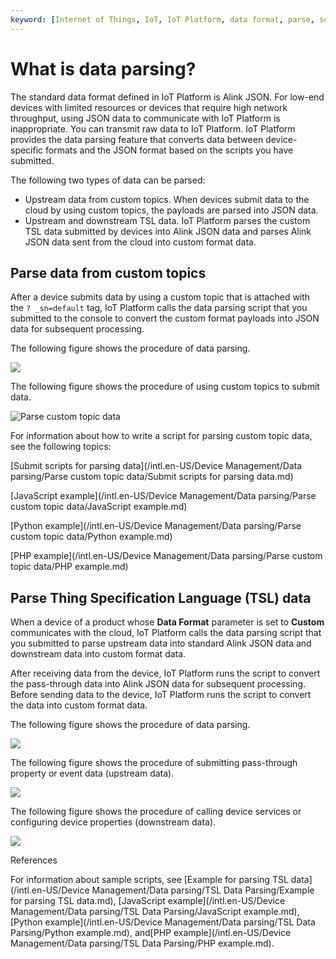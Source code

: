 ```yaml
---
keyword: [Internet of Things, IoT, IoT Platform, data format, parse, script, pass-through data, custom format, Alink]
---
```


# What is data parsing?

The standard data format defined in IoT Platform is Alink JSON. For low-end devices with limited resources or devices that require high network throughput, using JSON data to communicate with IoT Platform is inappropriate. You can transmit raw data to IoT Platform. IoT Platform provides the data parsing feature that converts data between device-specific formats and the JSON format based on the scripts you have submitted.

The following two types of data can be parsed:

-   Upstream data from custom topics. When devices submit data to the cloud by using custom topics, the payloads are parsed into JSON data.
-   Upstream and downstream TSL data. IoT Platform parses the custom TSL data submitted by devices into Alink JSON data and parses Alink JSON data sent from the cloud into custom format data.

## Parse data from custom topics

After a device submits data by using a custom topic that is attached with the `? _sn=default` tag, IoT Platform calls the data parsing script that you submitted to the console to convert the custom format payloads into JSON data for subsequent processing.

The following figure shows the procedure of data parsing.

![](https://static-aliyun-doc.oss-cn-hangzhou.aliyuncs.com/assets/img/en-US/8192039951/p76198.png)

The following figure shows the procedure of using custom topics to submit data.

![Parse custom topic data](https://static-aliyun-doc.oss-cn-hangzhou.aliyuncs.com/assets/img/en-US/8987369951/p162999.jpg)

For information about how to write a script for parsing custom topic data, see the following topics:

[Submit scripts for parsing data](/intl.en-US/Device Management/Data parsing/Parse custom topic data/Submit scripts for parsing data.md)

[JavaScript example](/intl.en-US/Device Management/Data parsing/Parse custom topic data/JavaScript example.md)

[Python example](/intl.en-US/Device Management/Data parsing/Parse custom topic data/Python example.md)

[PHP example](/intl.en-US/Device Management/Data parsing/Parse custom topic data/PHP example.md)

## Parse Thing Specification Language \(TSL\) data

When a device of a product whose **Data Format** parameter is set to **Custom** communicates with the cloud, IoT Platform calls the data parsing script that you submitted to parse upstream data into standard Alink JSON data and downstream data into custom format data.

After receiving data from the device, IoT Platform runs the script to convert the pass-through data into Alink JSON data for subsequent processing. Before sending data to the device, IoT Platform runs the script to convert the data into custom format data.

The following figure shows the procedure of data parsing.

![](https://static-aliyun-doc.oss-cn-hangzhou.aliyuncs.com/assets/img/en-US/9192039951/p7506.png)

The following figure shows the procedure of submitting pass-through property or event data \(upstream data\).

![](https://static-aliyun-doc.oss-cn-hangzhou.aliyuncs.com/assets/img/en-US/9192039951/p73933.png)

The following figure shows the procedure of calling device services or configuring device properties \(downstream data\).

![](https://static-aliyun-doc.oss-cn-hangzhou.aliyuncs.com/assets/img/en-US/2392039951/p11793.jpeg)

References

For information about sample scripts, see [Example for parsing TSL data](/intl.en-US/Device Management/Data parsing/TSL Data Parsing/Example for parsing TSL data.md), [JavaScript example](/intl.en-US/Device Management/Data parsing/TSL Data Parsing/JavaScript example.md),[Python example](/intl.en-US/Device Management/Data parsing/TSL Data Parsing/Python example.md), and[PHP example](/intl.en-US/Device Management/Data parsing/TSL Data Parsing/PHP example.md).


